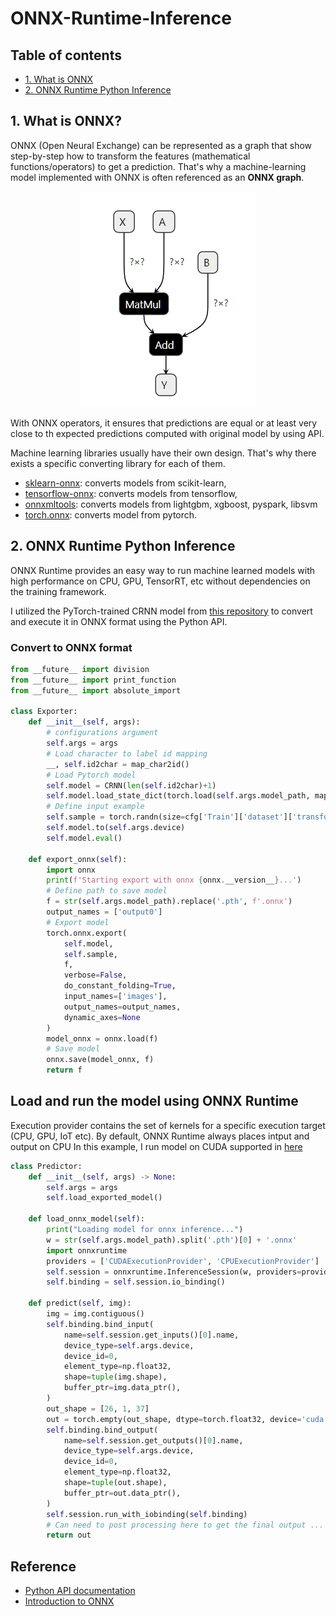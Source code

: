 # ONNX-Runtime-Inference

## **Table of contents**
- [1. What is ONNX](#1)
- [2. ONNX Runtime Python Inference](#2)

<a name='1'></a>

## 1. What is ONNX?

ONNX (Open Neural Exchange) can be represented as a graph that show step-by-step how to transform the features (mathematical functions/operators) to get a prediction. That's why a machine-learning model implemented with ONNX is often referenced as an **ONNX graph**.

<p align='center'>
    <img src='/images/linreg1.png'>
</p>

With ONNX operators, it ensures that predictions are equal or at least very close to th expected predictions computed with original model by using API.

Machine learning libraries usually have their own design. That's why there exists a specific converting library for each of them.
+ [sklearn-onnx](https://onnx.ai/sklearn-onnx/): converts models from scikit-learn,
+ [tensorflow-onnx](https://github.com/onnx/tensorflow-onnx): converts models from tensorflow,
+ [onnxmltools](https://github.com/onnx/onnxmltools): converts models from lightgbm, xgboost, pyspark, libsvm
+ [torch.onnx](https://pytorch.org/docs/master/onnx.html): converts model from pytorch.

<a name='2'></a>

## 2. ONNX Runtime Python Inference

ONNX Runtime provides an easy way to run machine learned models with high performance on CPU, GPU, TensorRT, etc without dependencies on the training framework.

I utilized the PyTorch-trained CRNN model from [this repository](https://github.com/tuongtranngoc/CRNN-TextRec) to convert and execute it in ONNX format using the Python API.

### Convert to ONNX format

```python
from __future__ import division
from __future__ import print_function
from __future__ import absolute_import

class Exporter:
    def __init__(self, args):
        # configurations argument 
        self.args = args
        # Load character to label id mapping
        __, self.id2char = map_char2id()
        # Load Pytorch model
        self.model = CRNN(len(self.id2char)+1)
        self.model.load_state_dict(torch.load(self.args.model_path, map_location=self.args.device)['model'])
        # Define input example
        self.sample = torch.randn(size=cfg['Train']['dataset']['transforms']['image_shape']).unsqueeze(0).to(self.args.device)
        self.model.to(self.args.device)
        self.model.eval()

    def export_onnx(self):
        import onnx
        print(f'Starting export with onnx {onnx.__version__}...')
        # Define path to save model
        f = str(self.args.model_path).replace('.pth', f'.onnx')
        output_names = ['output0']
        # Export model
        torch.onnx.export(
            self.model,
            self.sample,
            f,
            verbose=False,
            do_constant_folding=True,
            input_names=['images'],
            output_names=output_names,
            dynamic_axes=None
        )
        model_onnx = onnx.load(f)
        # Save model
        onnx.save(model_onnx, f)
        return f
```

## Load and run the model using ONNX Runtime

Execution provider contains the set of kernels for a specific execution target (CPU, GPU, IoT etc). By default, 
ONNX Runtime always places intput and output on CPU
In this example, I run model on CUDA supported in [here](https://onnxruntime.ai/docs/api/python/api_summary.html#data-on-device)

```python
class Predictor:
    def __init__(self, args) -> None:
        self.args = args
        self.load_exported_model()

    def load_onnx_model(self):
        print("Loading model for onnx inference...")
        w = str(self.args.model_path).split('.pth')[0] + '.onnx'
        import onnxruntime
        providers = ['CUDAExecutionProvider', 'CPUExecutionProvider']
        self.session = onnxruntime.InferenceSession(w, providers=providers)
        self.binding = self.session.io_binding()

    def predict(self, img):
        img = img.contiguous()
        self.binding.bind_input(
            name=self.session.get_inputs()[0].name,
            device_type=self.args.device,
            device_id=0,
            element_type=np.float32,
            shape=tuple(img.shape),
            buffer_ptr=img.data_ptr(),
        )
        out_shape = [26, 1, 37]
        out = torch.empty(out_shape, dtype=torch.float32, device='cuda:0').contiguous()
        self.binding.bind_output(
            name=self.session.get_outputs()[0].name,
            device_type=self.args.device,
            device_id=0,
            element_type=np.float32,
            shape=tuple(out.shape),
            buffer_ptr=out.data_ptr(),
        )
        self.session.run_with_iobinding(self.binding)
        # Can need to post processing here to get the final output ...
        return out
```

## Reference
+ [Python API documentation](https://onnxruntime.ai/docs/api/python/api_summary.html)
+ [Introduction to ONNX](https://onnx.ai/onnx/intro/)
